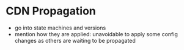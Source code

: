 # CDN Propagation

- go into state machines and versions
- mention how they are applied: unavoidable to apply some config changes as others
  are waiting to be propagated

